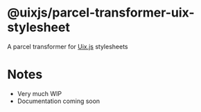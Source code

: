 # @uixjs/parcel-transformer-uix-stylesheet

A parcel transformer for [Uix.js](https://github.com/spasimir21/uixjs) stylesheets

# Notes

- Very much WIP
- Documentation coming soon
